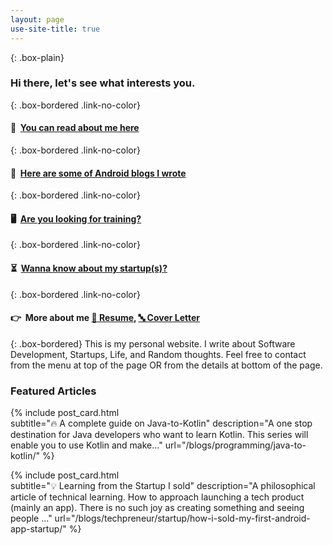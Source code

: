 ```yaml
---
layout: page
use-site-title: true
---
```

<!-- If I do not apply any class here, theme is taking it as heading which we want to avoid  -->

{: .box-plain}
### Hi there, let's see what interests you.

{: .box-bordered .link-no-color}
#### 👱 &nbsp;[You can read about me here](/aboutme)

{: .box-bordered .link-no-color}
#### 📖 &nbsp;[Here are some of Android blogs I wrote](/blogs)


{: .box-bordered .link-no-color}
#### 🖥 &nbsp;[Are you looking for training?](/training)


{: .box-bordered .link-no-color}
#### ⏳ &nbsp;[Wanna know about my startup(s)?](/blogs/techpreneur/startup/intro_startup_and_techpreneur/)

{: .box-bordered .link-no-color}
#### 👉 &nbsp;More about me [🔡 Resume](/hireme), [🔤 Cover Letter](/cover-letter)


{: .box-bordered}
This is my personal website. I write about Software Development, Startups, Life, and Random thoughts. Feel free to contact from the menu at top of the page OR from the details at bottom of the page.

### Featured Articles

{% include post_card.html 	
subtitle="🔥 A complete guide on Java-to-Kotlin" 
description="A one stop destination for Java developers who want to learn Kotlin. This series will enable you to use Kotlin and make..."
url="/blogs/programming/java-to-kotlin/"
%}

{% include post_card.html 	
subtitle="💡 Learning from the Startup I sold" 
description="A philosophical article of technical learning. How to approach launching a tech product (mainly an app). There is no such joy as creating something and seeing people ..."
url="/blogs/techpreneur/startup/how-i-sold-my-first-android-app-startup/"
%}




